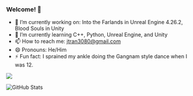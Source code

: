 ### Welcome! 👋

- 🔭 I’m currently working on: Into the Farlands in Unreal Engine 4.26.2, Blood Souls in Unity
- 🌱 I’m currently learning C++, Python, Unreal Engine, and Unity
- 📫 How to reach me: jtran3080@gmail.com
- 😄 Pronouns: He/Him
- ⚡ Fun fact: I sprained my ankle doing the Gangnam style dance when I was 12.

<img align="center" src="https://github-readme-stats.vercel.app/api/<top-langs>/?username=<USERNAME>&theme=<THEME_NAME>" />

![GitHub Stats](https://github-readme-stats.vercel.app/api?username=JasonT1085&theme=radical)
